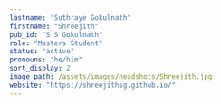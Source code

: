 ```yaml
---
lastname: "Suthraye Gokulnath"
firstname: "Shreejith"
pub_id: "S S Gokulnath"
role: "Masters Student"
status: "active"
pronouns: "he/him"
sort_display: 2
image_path: /assets/images/headshots/Shreejith.jpg
website: "https://shreejithsg.github.io/"
---
```

